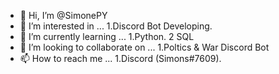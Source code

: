 - 👋 Hi, I’m @SimonePY
- 👀 I’m interested in ...
 1.Discord Bot Developing.
- 🌱 I’m currently learning ...
 1.Python.
 2 SQL
- 💞️ I’m looking to collaborate on ...
 1.Poltics & War Discord Bot
- 📫 How to reach me ...
 1.Discord (Simons#7609).
<!---
SimonePY/SimonePY is a ✨ special ✨ repository because its `README.md` (this file) appears on your GitHub profile.
You can click the Preview link to take a look at your changes.
--->
